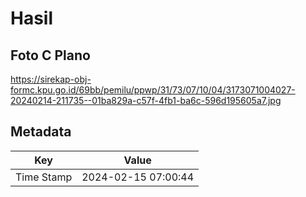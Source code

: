 # Hasil

## Foto C Plano

https://sirekap-obj-formc.kpu.go.id/69bb/pemilu/ppwp/31/73/07/10/04/3173071004027-20240214-211735--01ba829a-c57f-4fb1-ba6c-596d195605a7.jpg


## Metadata

| Key        | Value               |
| ---------- | ------------------- |
| Time Stamp | 2024-02-15 07:00:44 |



